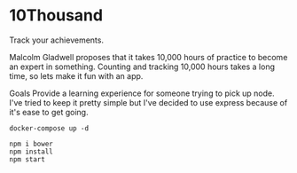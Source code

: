 # 10Thousand

Track your achievements.

Malcolm Gladwell proposes that it takes 10,000 hours of practice to become an expert in something. Counting and tracking 10,000 hours takes a long time, so lets make it fun with an app.

Goals Provide a learning experience for someone trying to pick up node. I've tried to keep it pretty simple but I've decided to use express because of it's ease to get going.

```
docker-compose up -d

npm i bower
npm install
npm start
```

